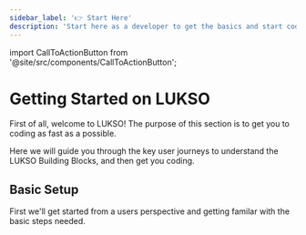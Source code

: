 ```yaml
---
sidebar_label: '👉 Start Here'
description: 'Start here as a developer to get the basics and start coding fast.'
---
```


import CallToActionButton from '@site/src/components/CallToActionButton';

# Getting Started on LUKSO

First of all, welcome to LUKSO! The purpose of this section is to get you to coding as fast as a possible.

Here we will guide you through the key user journeys to understand the LUKSO Building Blocks, and then get you coding.

## Basic Setup

First we'll get started from a users perspective and getting familar with the basic steps needed.

<div style={{ display: 'flex', justifyContent: 'center', marginTop: '2em' }}>
  <CallToActionButton
    color="white"
    target="_blank"
    link="https://chromewebstore.google.com/detail/universal-profiles/abpickdkkbnbcoepogfhkhennhfhehfn"
    text="Install the Universal Profile Browser Extension 🧩"
  />
</div>

<div
  style={{
    display: 'flex',
    justifyContent: 'center',
  }}
>
  <CallToActionButton
    color="white"
    target="_blank"
    link="https://my.universalprofile.cloud"
    text="Create your Universal Profile 🆙"
  />
</div>

<div
  style={{
    display: 'flex',
    justifyContent: 'center',
    fontSize: '3em',
  }}
>
</div>

<div style={{ display: 'flex', justifyContent: 'center' }}>
  <CallToActionButton
    color="white"
    link="/learn/universal-profile/connect-profile"
    text="Get started building! 🫡"
  />
</div>

